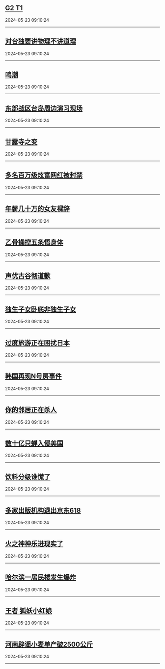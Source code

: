 ## [G2 T1](https://search.bilibili.com/all?vt=36849326&keyword=G2+T1&order=click)

2024-05-23 09:10:24

---
## [对台独要讲物理不讲道理](https://search.bilibili.com/all?vt=36849326&keyword=%E5%AF%B9%E5%8F%B0%E7%8B%AC%E8%A6%81%E8%AE%B2%E7%89%A9%E7%90%86%E4%B8%8D%E8%AE%B2%E9%81%93%E7%90%86&order=click)

2024-05-23 09:10:24

---
## [鸣潮](https://search.bilibili.com/all?vt=36849326&keyword=%E9%B8%A3%E6%BD%AE&order=click)

2024-05-23 09:10:24

---
## [东部战区台岛周边演习现场](https://search.bilibili.com/all?vt=36849326&keyword=%E4%B8%9C%E9%83%A8%E6%88%98%E5%8C%BA%E5%8F%B0%E5%B2%9B%E5%91%A8%E8%BE%B9%E6%BC%94%E4%B9%A0%E7%8E%B0%E5%9C%BA&order=click)

2024-05-23 09:10:24

---
## [甘露寺之变](https://search.bilibili.com/all?vt=36849326&keyword=%E7%94%98%E9%9C%B2%E5%AF%BA%E4%B9%8B%E5%8F%98&order=click)

2024-05-23 09:10:24

---
## [多名百万级炫富网红被封禁](https://search.bilibili.com/all?vt=36849326&keyword=%E5%A4%9A%E5%90%8D%E7%99%BE%E4%B8%87%E7%BA%A7%E7%82%AB%E5%AF%8C%E7%BD%91%E7%BA%A2%E8%A2%AB%E5%B0%81%E7%A6%81&order=click)

2024-05-23 09:10:24

---
## [年薪几十万的女友裸辞](https://search.bilibili.com/all?vt=36849326&keyword=%E5%B9%B4%E8%96%AA%E5%87%A0%E5%8D%81%E4%B8%87%E7%9A%84%E5%A5%B3%E5%8F%8B%E8%A3%B8%E8%BE%9E&order=click)

2024-05-23 09:10:24

---
## [乙骨操控五条悟身体](https://search.bilibili.com/all?vt=36849326&keyword=%E4%B9%99%E9%AA%A8%E6%93%8D%E6%8E%A7%E4%BA%94%E6%9D%A1%E6%82%9F%E8%BA%AB%E4%BD%93&order=click)

2024-05-23 09:10:24

---
## [声优古谷彻道歉](https://search.bilibili.com/all?vt=36849326&keyword=%E5%A3%B0%E4%BC%98%E5%8F%A4%E8%B0%B7%E5%BD%BB%E9%81%93%E6%AD%89&order=click)

2024-05-23 09:10:24

---
## [独生子女卧底非独生子女](https://search.bilibili.com/all?vt=36849326&keyword=%E7%8B%AC%E7%94%9F%E5%AD%90%E5%A5%B3%E5%8D%A7%E5%BA%95%E9%9D%9E%E7%8B%AC%E7%94%9F%E5%AD%90%E5%A5%B3&order=click)

2024-05-23 09:10:24

---
## [过度旅游正在困扰日本](https://search.bilibili.com/all?vt=36849326&keyword=%E8%BF%87%E5%BA%A6%E6%97%85%E6%B8%B8%E6%AD%A3%E5%9C%A8%E5%9B%B0%E6%89%B0%E6%97%A5%E6%9C%AC&order=click)

2024-05-23 09:10:24

---
## [韩国再现N号房事件](https://search.bilibili.com/all?vt=36849326&keyword=%E9%9F%A9%E5%9B%BD%E5%86%8D%E7%8E%B0N%E5%8F%B7%E6%88%BF%E4%BA%8B%E4%BB%B6&order=click)

2024-05-23 09:10:24

---
## [你的邻居正在杀人](https://search.bilibili.com/all?vt=36849326&keyword=%E4%BD%A0%E7%9A%84%E9%82%BB%E5%B1%85%E6%AD%A3%E5%9C%A8%E6%9D%80%E4%BA%BA&order=click)

2024-05-23 09:10:24

---
## [数十亿只蝉入侵美国](https://search.bilibili.com/all?vt=36849326&keyword=%E6%95%B0%E5%8D%81%E4%BA%BF%E5%8F%AA%E8%9D%89%E5%85%A5%E4%BE%B5%E7%BE%8E%E5%9B%BD&order=click)

2024-05-23 09:10:24

---
## [饮料分级谁慌了](https://search.bilibili.com/all?vt=36849326&keyword=%E9%A5%AE%E6%96%99%E5%88%86%E7%BA%A7%E8%B0%81%E6%85%8C%E4%BA%86&order=click)

2024-05-23 09:10:24

---
## [多家出版机构退出京东618](https://search.bilibili.com/all?vt=36849326&keyword=%E5%A4%9A%E5%AE%B6%E5%87%BA%E7%89%88%E6%9C%BA%E6%9E%84%E9%80%80%E5%87%BA%E4%BA%AC%E4%B8%9C618&order=click)

2024-05-23 09:10:24

---
## [火之神神乐进现实了](https://search.bilibili.com/all?vt=36849326&keyword=%E7%81%AB%E4%B9%8B%E7%A5%9E%E7%A5%9E%E4%B9%90%E8%BF%9B%E7%8E%B0%E5%AE%9E%E4%BA%86&order=click)

2024-05-23 09:10:24

---
## [哈尔滨一居民楼发生爆炸](https://search.bilibili.com/all?vt=36849326&keyword=%E5%93%88%E5%B0%94%E6%BB%A8%E4%B8%80%E5%B1%85%E6%B0%91%E6%A5%BC%E5%8F%91%E7%94%9F%E7%88%86%E7%82%B8&order=click)

2024-05-23 09:10:24

---
## [王者 狐妖小红娘](https://search.bilibili.com/all?vt=36849326&keyword=%E7%8E%8B%E8%80%85+%E7%8B%90%E5%A6%96%E5%B0%8F%E7%BA%A2%E5%A8%98&order=click)

2024-05-23 09:10:24

---
## [河南辟谣小麦单产破2500公斤](https://search.bilibili.com/all?vt=36849326&keyword=%E6%B2%B3%E5%8D%97%E8%BE%9F%E8%B0%A3%E5%B0%8F%E9%BA%A6%E5%8D%95%E4%BA%A7%E7%A0%B42500%E5%85%AC%E6%96%A4&order=click)

2024-05-23 09:10:24

---
